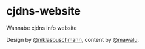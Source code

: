 cjdns-website
=============

Wannabe cjdns info website

Design by [@niklasbuschmann](https://github.com/niklasbuschmann), content by [@mawalu](https://github.com/Mawalu).
